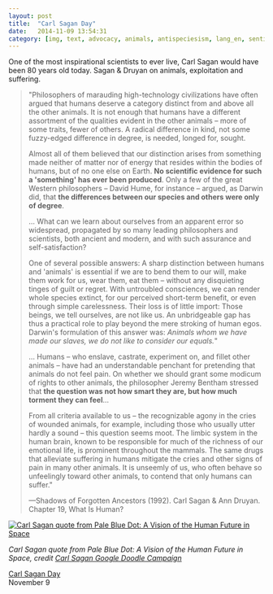 ```yaml
---
layout: post
title:  "Carl Sagan Day"
date:   2014-11-09 13:54:31
category: [img, text, advocacy, animals, antispeciesism, lang_en, sentience, science]
---
```


One of the most inspirational scientists to ever live, Carl Sagan would have
been 80 years old today. Sagan & Druyan on animals, exploitation and suffering.

> "Philosophers of marauding high-technology civilizations have often argued
> that humans deserve a category distinct from and above all the other animals.
> It is not enough that humans have a different assortment of the qualities
> evident in the other animals – more of some traits, fewer of others. A
> radical difference in kind, not some fuzzy-edged difference in degree, is
> needed, longed for, sought.
> 
> Almost all of them believed that our distinction arises from something made
> neither of matter nor of energy that resides within the bodies of humans, but
> of no one else on Earth. **No scientific evidence for such a 'something' has
> ever been produced**. Only a few of the great Western philosophers – David
> Hume, for instance – argued, as Darwin did, that **the differences between
> our species and others were only of degree**.
> 
> ... What can we learn about ourselves from an apparent error so widespread,
> propagated by so many leading philosophers and scientists, both ancient and
> modern, and with such assurance and self-satisfaction?
> 
> One of several possible answers: A sharp distinction between humans and
> 'animals' is essential if we are to bend them to our will, make them work for
> us, wear them, eat them – without any disquieting tinges of guilt or regret.
> With untroubled consciences, we can render whole species extinct, for our
> perceived short-term benefit, or even through simple carelessness. Their loss
> is of little import: Those beings, we tell ourselves, are not like us. An
> unbridgeable gap has thus a practical role to play beyond the mere stroking
> of human egos. Darwin's formulation of this answer was: <cite>Animals whom we
> have made our slaves, we do not like to consider our equals.</cite>"
> 
> ... Humans – who enslave, castrate, experiment on, and fillet other animals –
> have had an understandable penchant for pretending that animals do not feel
> pain. On whether we should grant some modicum of rights to other animals, the
> philosopher Jeremy Bentham stressed that **the question was not how smart
> they are, but how much torment they can feel**...
> 
> From all criteria available to us – the recognizable agony in the cries of
> wounded animals, for example, including those who usually utter hardly a
> sound – this question seems moot. The limbic system in the human brain, known
> to be responsible for much of the richness of our emotional life, is
> prominent throughout the mammals. The same drugs that alleviate suffering in
> humans mitigate the cries and other signs of pain in many other animals. It
> is unseemly of us, who often behave so unfeelingly toward other animals, to
> contend that only humans can suffer."
> 
> —Shadows of Forgotten Ancestors (1992). Carl Sagan & Ann Druyan. Chapter 19,
> What Is Human?

[![Carl Sagan quote from Pale Blue Dot: A Vision of the Human Future in Space](http://dreilopz.com/blog/wp-content/uploads/2014/11/carl_sagan_day.png)](http://dreilopz.com/blog/wp-content/uploads/2014/11/carl_sagan_day.png)

*Carl Sagan quote from Pale Blue Dot: A Vision of the Human Future in Space,
credit [Carl Sagan Google Doodle
Campaign](https://www.facebook.com/SaganGoogleDoodle "Carl Sagan Google Doodle
Campaign")*

[Carl Sagan Day](http://carlsaganday.com/ "Carl Sagan Day")<br/>November 9
